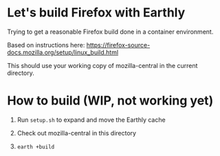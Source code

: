 # Let's build Firefox with Earthly

Trying to get a reasonable Firefox build done in a container environment.

Based on instructions here: https://firefox-source-docs.mozilla.org/setup/linux_build.html

This should use your working copy of mozilla-central in the current directory.


# How to build (WIP, not working yet)

1. Run `setup.sh` to expand and move the Earthly cache

2. Check out mozilla-central in this directory

3. `earth +build`
